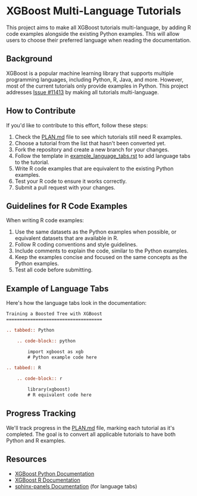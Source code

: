 # XGBoost Multi-Language Tutorials

This project aims to make all XGBoost tutorials multi-language, by adding R code examples alongside the existing Python examples. This will allow users to choose their preferred language when reading the documentation.

## Background

XGBoost is a popular machine learning library that supports multiple programming languages, including Python, R, Java, and more. However, most of the current tutorials only provide examples in Python. This project addresses [Issue #11413](https://github.com/dmlc/xgboost/issues/11413) by making all tutorials multi-language.

## How to Contribute

If you'd like to contribute to this effort, follow these steps:

1. Check the [PLAN.md](PLAN.md) file to see which tutorials still need R examples.
2. Choose a tutorial from the list that hasn't been converted yet.
3. Fork the repository and create a new branch for your changes.
4. Follow the template in [example_language_tabs.rst](doc/example_language_tabs.rst) to add language tabs to the tutorial.
5. Write R code examples that are equivalent to the existing Python examples.
6. Test your R code to ensure it works correctly.
7. Submit a pull request with your changes.

## Guidelines for R Code Examples

When writing R code examples:

1. Use the same datasets as the Python examples when possible, or equivalent datasets that are available in R.
2. Follow R coding conventions and style guidelines.
3. Include comments to explain the code, similar to the Python examples.
4. Keep the examples concise and focused on the same concepts as the Python examples.
5. Test all code before submitting.

## Example of Language Tabs

Here's how the language tabs look in the documentation:

```rst
Training a Boosted Tree with XGBoost
====================================

.. tabbed:: Python

    .. code-block:: python

        import xgboost as xgb
        # Python example code here

.. tabbed:: R

    .. code-block:: r

        library(xgboost)
        # R equivalent code here
```

## Progress Tracking

We'll track progress in the [PLAN.md](PLAN.md) file, marking each tutorial as it's completed. The goal is to convert all applicable tutorials to have both Python and R examples.

## Resources

- [XGBoost Python Documentation](https://xgboost.readthedocs.io/en/latest/python/index.html)
- [XGBoost R Documentation](https://xgboost.readthedocs.io/en/latest/R-package/index.html)
- [sphinx-panels Documentation](https://sphinx-panels.readthedocs.io/en/latest/) (for language tabs) 